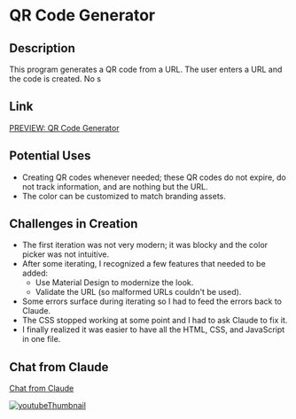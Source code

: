 # QR Code Generator

## Description

This program generates a QR code from a URL. The user enters a URL and the code is created. No s

## Link

[PREVIEW: QR Code Generator](https://corydave.github.io/websitetest/claude/qr/)

<!-- <img src="https://raw.githubusercontent.com/FortAwesome/Font-Awesome/6.x/svgs/solid/crown.svg" width="50" height="50"> -->


## Potential Uses

* Creating QR codes whenever needed; these QR codes do not expire, do not track information, and are nothing but the URL.
* The color can be customized to match branding assets.

## Challenges in Creation

* The first iteration was not very modern; it was blocky and the color picker was not intuitive.
* After some iterating, I recognized a few features that needed to be added:
    * Use Material Design to modernize the look.
    * Validate the URL (so malformed URLs couldn't be used).
* Some errors surface during iterating so I had to feed the errors back to Claude.
* The CSS stopped working at some point and I had to ask Claude to fix it.
* I finally realized it was easier to have all the HTML, CSS, and JavaScript in one file.

## Chat from Claude
[Chat from Claude](https://claude.ai/share/f0940c1c-a19b-4e5b-85b9-cc35355017b9)

[![youtubeThumbnail](https://github.com/user-attachments/assets/081c9bde-7621-4df5-a993-28b5fc00b91f)](https://www.youtube.com)
